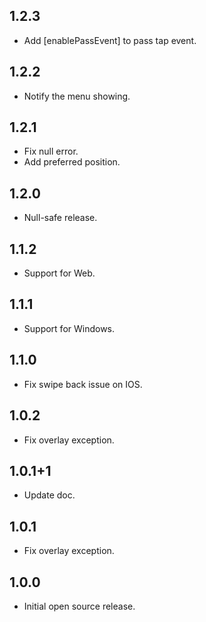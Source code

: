 ## 1.2.3

- Add [enablePassEvent] to pass tap event.

## 1.2.2

- Notify the menu showing.

## 1.2.1

- Fix null error.
- Add preferred position.

## 1.2.0

- Null-safe release.

## 1.1.2

- Support for Web.

## 1.1.1

- Support for Windows.

## 1.1.0

- Fix swipe back issue on IOS.

## 1.0.2

- Fix overlay exception.

## 1.0.1+1

- Update doc.

## 1.0.1

- Fix overlay exception.

## 1.0.0

- Initial open source release.
